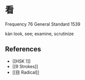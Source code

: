 # 看
Frequency 76
General Standard 1539

kàn
look, see; examine, scrutinize

## References
- [[HSK 1]]
- [[9 Strokes]]
- [[目 Radical]]